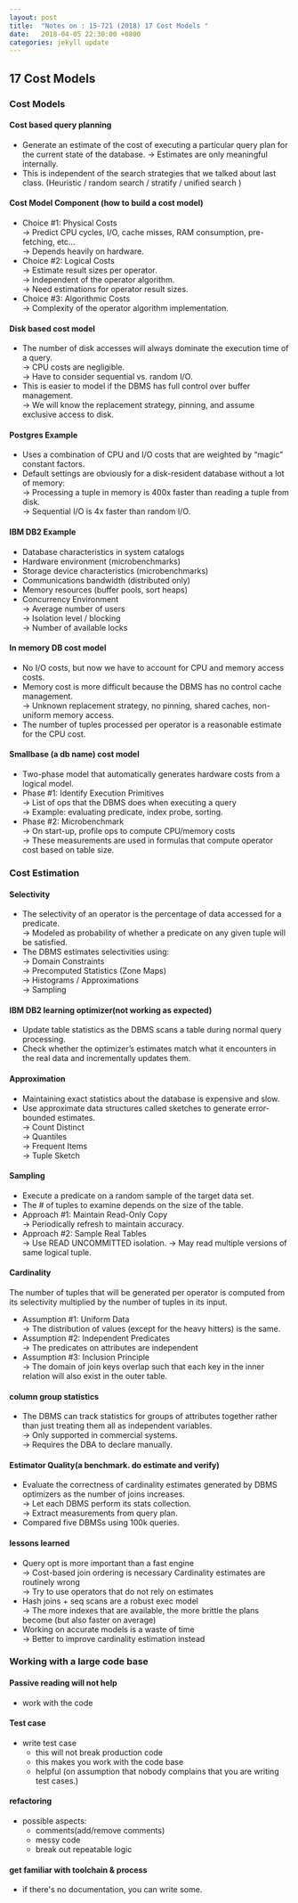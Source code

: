 ```yaml
---
layout: post
title:  "Notes on : 15-721 (2018) 17 Cost Models "
date:   2018-04-05 22:30:00 +0800
categories: jekyll update
---
```

## 17 Cost Models
### Cost Models
#### Cost based query planning
* Generate an estimate of the cost of executing a particular query plan for the current state of the database.
  → Estimates are only meaningful internally.
* This is independent of the search strategies that we talked about last class. (Heuristic / random search / stratify / unified search )
#### Cost Model Component (how to build a cost model)
* Choice #1: Physical Costs  
    → Predict CPU cycles, I/O, cache misses, RAM consumption, pre-fetching, etc…  
    → Depends heavily on hardware.
* Choice #2: Logical Costs  
    → Estimate result sizes per operator.  
    → Independent of the operator algorithm.  
    → Need estimations for operator result sizes.  
* Choice #3: Algorithmic Costs  
    → Complexity of the operator algorithm implementation.
#### Disk based cost model
* The number of disk accesses will always dominate the execution time of a query.  
    → CPU costs are negligible.  
    → Have to consider sequential vs. random I/O.
* This is easier to model if the DBMS has full control over buffer management.  
    → We will know the replacement strategy, pinning, and assume exclusive access to disk.
#### Postgres Example  
* Uses a combination of CPU and I/O costs that are weighted by “magic” constant factors.  
* Default settings are obviously for a disk-resident database without a lot of memory:  
    → Processing a tuple in memory is 400x faster than reading a tuple from disk.  
        → Sequential I/O is 4x faster than random I/O.
#### IBM DB2 Example
* Database characteristics in system catalogs
* Hardware environment (microbenchmarks)
* Storage device characteristics (microbenchmarks)
* Communications bandwidth (distributed only)
* Memory resources (buffer pools, sort heaps)
* Concurrency Environment  
    → Average number of users  
    → Isolation level / blocking  
    → Number of available locks
#### In memory DB cost model
* No I/O costs, but now we have to account for CPU and memory access costs.
* Memory cost is more difficult because the DBMS has no control cache management.  
    → Unknown replacement strategy, no pinning, shared caches, non-uniform memory access.
* The number of tuples processed per operator is a reasonable estimate for the CPU cost.
#### Smallbase (a db name) cost model
* Two-phase model that automatically generates hardware costs from a logical model.
* Phase #1: Identify Execution Primitives  
    → List of ops that the DBMS does when executing a query  
    → Example: evaluating predicate, index probe, sorting.
* Phase #2: Microbenchmark  
    → On start-up, profile ops to compute CPU/memory costs  
    → These measurements are used in formulas that compute operator cost based on table size.
### Cost Estimation
#### Selectivity
* The selectivity of an operator is the percentage of data accessed for a predicate.  
    → Modeled as probability of whether a predicate on any given tuple will be satisfied.
* The DBMS estimates selectivities using:  
    → Domain Constraints  
    → Precomputed Statistics (Zone Maps)  
    → Histograms / Approximations  
    → Sampling
#### IBM DB2 learning optimizer(not working as expected)
* Update table statistics as the DBMS scans a table during normal query processing.
* Check whether the optimizer’s estimates match what it encounters in the real data and incrementally updates them.
#### Approximation
* Maintaining exact statistics about the database is expensive and slow.
* Use approximate data structures called sketches to generate error-bounded estimates.  
    → Count Distinct  
    → Quantiles  
    → Frequent Items  
    → Tuple Sketch
#### Sampling
* Execute a predicate on a random sample of the target data set.
* The # of tuples to examine depends on the size of the table.
* Approach #1: Maintain Read-Only Copy  
    → Periodically refresh to maintain accuracy.
* Approach #2: Sample Real Tables  
    → Use READ UNCOMMITTED isolation.
    → May read multiple versions of same logical tuple.
#### Cardinality
The number of tuples that will be generated per operator is computed from its selectivity  multiplied by the number of tuples in its input.
* Assumption #1: Uniform Data  
→ The distribution of values (except for the heavy hitters) is the same.
* Assumption #2: Independent Predicates  
→ The predicates on attributes are independent
* Assumption #3: Inclusion Principle  
→ The domain of join keys overlap such that each key in the inner relation will also exist in the outer table.
#### column group statistics
* The DBMS can track statistics for groups of attributes together rather than just treating them all as independent variables.  
    → Only supported in commercial systems.  
    → Requires the DBA to declare manually.
#### Estimator Quality(a benchmark. do estimate and verify)
* Evaluate the correctness of cardinality estimates generated by DBMS optimizers as the number of joins increases.  
    → Let each DBMS perform its stats collection.  
    → Extract measurements from query plan.
* Compared five DBMSs using 100k queries.
#### lessons learned
* Query opt is more important than a fast engine  
    → Cost-based join ordering is necessary Cardinality estimates are routinely wrong  
    → Try to use operators that do not rely on estimates
* Hash joins + seq scans are a robust exec model  
    → The more indexes that are available, the more brittle the plans become (but also faster on average)
* Working on accurate models is a waste of time  
    → Better to improve cardinality estimation instead
### Working with a large code base
#### Passive reading will not help
* work with the code
#### Test case
* write test case 
    * this will not break production code
    * this makes you work with the code base
    * helpful (on assumption that nobody complains that you are writing test cases.)
#### refactoring
* possible aspects:
    * comments(add/remove comments)
    * messy code
    * break out repeatable logic
#### get familiar with toolchain & process
* if there's no documentation, you can write some.
